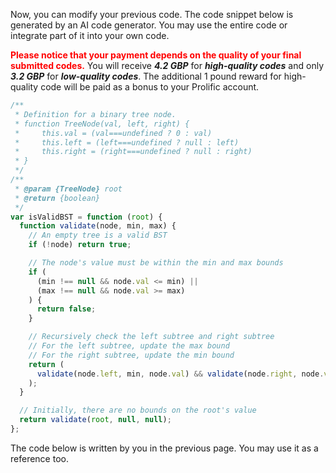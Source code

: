 Now, you can modify your previous code.  The code snippet below is generated by an AI code generator. You may use the entire code or integrate part of it into your own code. 



<span style="color: red;">**Please notice that your payment depends on the quality of your final submitted codes.**</span> You will receive ***4.2 GBP*** for ***high-quality codes*** and only ***3.2 GBP*** for ***low-quality codes***. The additional 1 pound reward for high-quality code will be paid as a bonus to your Prolific account.   

```javascript
/**
 * Definition for a binary tree node.
 * function TreeNode(val, left, right) {
 *     this.val = (val===undefined ? 0 : val)
 *     this.left = (left===undefined ? null : left)
 *     this.right = (right===undefined ? null : right)
 * }
 */
/**
 * @param {TreeNode} root
 * @return {boolean}
 */
var isValidBST = function (root) {
  function validate(node, min, max) {
    // An empty tree is a valid BST
    if (!node) return true;

    // The node's value must be within the min and max bounds
    if (
      (min !== null && node.val <= min) ||
      (max !== null && node.val >= max)
    ) {
      return false;
    }

    // Recursively check the left subtree and right subtree
    // For the left subtree, update the max bound
    // For the right subtree, update the min bound
    return (
      validate(node.left, min, node.val) && validate(node.right, node.val, max)
    );
  }

  // Initially, there are no bounds on the root's value
  return validate(root, null, null);
};

```

The code below is written by you in the previous page. You may use it as a reference too. 